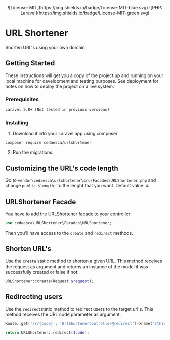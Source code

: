 <center>![License: MIT](https://img.shields.io/badge/License-MIT-blue.svg)
![PHP: Laravel](https://img.shields.io/badge/License-MIT-green.svg)</center>

# URL Shortener

Shorten URL's using your own domain

## Getting Started

These instructions will get you a copy of the project up and running on your local machine for development and testing purposes. See deployment for notes on how to deploy the project on a live system.

### Prerequisites

```
Laravel 5.8+ (Not tested in previous versions)
```

### Installing

1) Download it into your Laravel app using composer

```
composer require cedaesca/urlshortener
```

2) Run the migrations.

## Customizing the URL's code length

Go to `vendor\cedaesca\urlshortener\src\Facades\URLShortener.php` and change `public $length;` to the lenght that you want. Default value: `4`.

## URLShortener Facade

You have to add the URLShortener facade to your controller:
````php
use cedaesca\URLShortener\Facades\URLShortener;
````

Then you'll have access to the `create` and `redirect` methods.

## Shorten URL's

Use the `create` static method to shorten a given URL. This method receives the request as argument and returns an instance of the model if was successfully created or false if not:

````php
URLShortener::create(Request $request);
````

## Redirecting users

Use the `redirect`static method to redirect users to the target url's. This method receives the URL code parameter as argument.

````php
Route::get('/r/{code}', 'UrlShortenerController@redirect')->name('rthis');
````
````php
return URLShortener::redirect($code);
````
